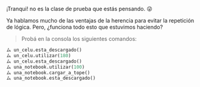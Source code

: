 ¡Tranqui! no es la clase de prueba que estás pensando. :stuck_out_tongue_winking_eye:

Ya hablamos mucho de las ventajas de la herencia para evitar la repetición de lógica. Pero, ¿funciona todo esto que estuvimos haciendo? 

> Probá en la consola los siguientes comandos:
>
``` python
ム un_celu.esta_descargado()
ム un_celu.utilizar(180)
ム un_celu.esta_descargado()
ム una_notebook.utilizar(100)
ム una_notebook.cargar_a_tope()
ム una_notebook.esta_descargado()
```
